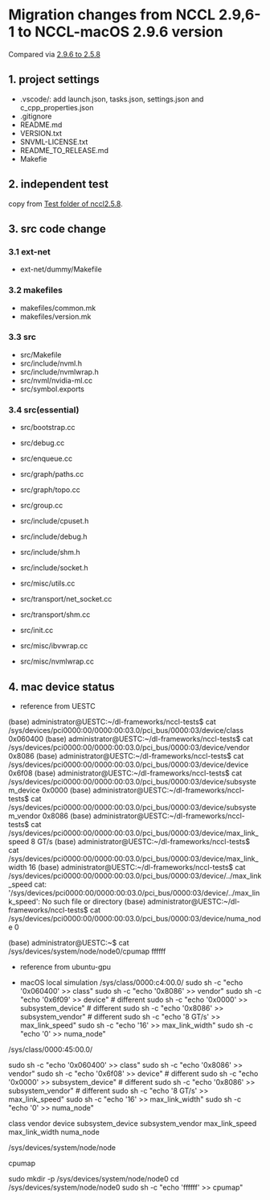 ﻿# Migration changes from NCCL 2.9,6-1 to NCCL-macOS 2.9.6 version

Compared via [2.9.6 to 2.5.8](https://github.com/llv22/nccl-osx/compare/dev-2.9.6-for-jax...dev-2.5.8-for-jax)

## 1. project settings

* .vscode/: add launch.json, tasks.json, settings.json and c_cpp_properties.json  
* .gitignore  
* README.md
* VERSION.txt  
* SNVML-LICENSE.txt  
* README_TO_RELEASE.md
* Makefie

## 2. independent test

copy from [Test folder of nccl2.5.8](https://github.com/llv22/nccl-osx/tree/dev-2.5.8-for-jax/test).

## 3. src code change

### 3.1 ext-net

* ext-net/dummy/Makefile

### 3.2 makefiles

* makefiles/common.mk
* makefiles/version.mk

### 3.3 src

* src/Makefile
* src/include/nvml.h
* src/include/nvmlwrap.h
* src/nvml/nvidia-ml.cc
* src/symbol.exports

### 3.4 src(essential)

* src/bootstrap.cc
* src/debug.cc
* src/enqueue.cc
* src/graph/paths.cc
* src/graph/topo.cc
* src/group.cc
* src/include/cpuset.h
* src/include/debug.h
* src/include/shm.h
* src/include/socket.h
* src/misc/utils.cc
* src/transport/net_socket.cc
* src/transport/shm.cc

* src/init.cc
* src/misc/ibvwrap.cc
* src/misc/nvmlwrap.cc

## 4. mac device status

* reference from UESTC

(base) administrator@UESTC:~/dl-frameworks/nccl-tests$ cat /sys/devices/pci0000:00/0000:00:03.0/pci_bus/0000:03/device/class
0x060400
(base) administrator@UESTC:~/dl-frameworks/nccl-tests$ cat /sys/devices/pci0000:00/0000:00:03.0/pci_bus/0000:03/device/vendor
0x8086
(base) administrator@UESTC:~/dl-frameworks/nccl-tests$ cat /sys/devices/pci0000:00/0000:00:03.0/pci_bus/0000:03/device/device
0x6f08
(base) administrator@UESTC:~/dl-frameworks/nccl-tests$ cat /sys/devices/pci0000:00/0000:00:03.0/pci_bus/0000:03/device/subsystem_device
0x0000
(base) administrator@UESTC:~/dl-frameworks/nccl-tests$ cat /sys/devices/pci0000:00/0000:00:03.0/pci_bus/0000:03/device/subsystem_vendor
0x8086
(base) administrator@UESTC:~/dl-frameworks/nccl-tests$ cat /sys/devices/pci0000:00/0000:00:03.0/pci_bus/0000:03/device/max_link_speed
8 GT/s
(base) administrator@UESTC:~/dl-frameworks/nccl-tests$ cat /sys/devices/pci0000:00/0000:00:03.0/pci_bus/0000:03/device/max_link_width
16
(base) administrator@UESTC:~/dl-frameworks/nccl-tests$ cat /sys/devices/pci0000:00/0000:00:03.0/pci_bus/0000:03/device/../max_link_speed
cat: '/sys/devices/pci0000:00/0000:00:03.0/pci_bus/0000:03/device/../max_link_speed': No such file or directory
(base) administrator@UESTC:~/dl-frameworks/nccl-tests$ cat /sys/devices/pci0000:00/0000:00:03.0/pci_bus/0000:03/device/numa_node
0

(base) administrator@UESTC:~$ cat /sys/devices/system/node/node0/cpumap
ffffff

* reference from ubuntu-gpu

* macOS local simulation
/sys/class/0000:c4:00.0/
sudo sh -c "echo '0x060400' >> class"
sudo sh -c "echo '0x8086' >> vendor"
sudo sh -c "echo '0x6f09' >> device" # different
sudo sh -c "echo '0x0000' >> subsystem_device"  # different
sudo sh -c "echo '0x8086' >> subsystem_vendor"  # different
sudo sh -c "echo '8 GT/s' >> max_link_speed"
sudo sh -c "echo '16' >> max_link_width"
sudo sh -c "echo '0' >> numa_node"

/sys/class/0000:45:00.0/

sudo sh -c "echo '0x060400' >> class"
sudo sh -c "echo '0x8086' >> vendor"
sudo sh -c "echo '0x6f08' >> device" # different
sudo sh -c "echo '0x0000' >> subsystem_device"  # different
sudo sh -c "echo '0x8086' >> subsystem_vendor"  # different
sudo sh -c "echo '8 GT/s' >> max_link_speed"
sudo sh -c "echo '16' >> max_link_width"
sudo sh -c "echo '0' >> numa_node"

class
vendor
device
subsystem_device
subsystem_vendor
max_link_speed
max_link_width
numa_node

/sys/devices/system/node/node

cpumap

sudo mkdir -p /sys/devices/system/node/node0
cd /sys/devices/system/node/node0
sudo sh -c "echo 'ffffff' >> cpumap"
